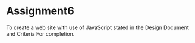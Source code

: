 # Assignment6

To create a web site with use of JavaScript stated in the Design Document and Criteria For completion.
